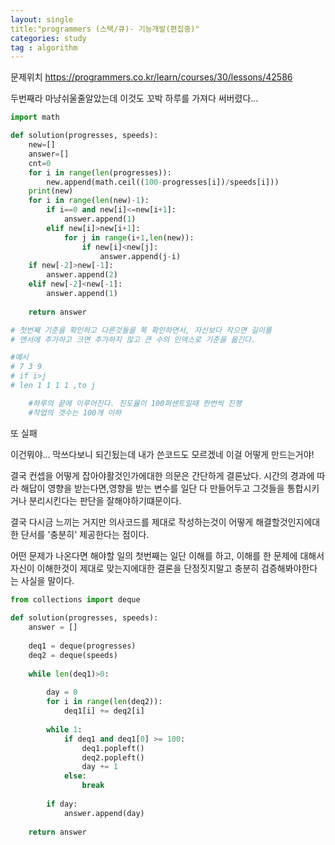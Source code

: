 ```yaml
---
layout: single
title:"programmers (스택/큐)- 기능개발(편집중)"
categories: study
tag : algorithm
---
```


문제위치
https://programmers.co.kr/learn/courses/30/lessons/42586

두번째라 마냥쉬울줄알았는데 이것도 꼬박 하루를 가져다 써버렸다...
```python
import math

def solution(progresses, speeds):
    new=[]
    answer=[]
    cnt=0
    for i in range(len(progresses)):
        new.append(math.ceil((100-progresses[i])/speeds[i]))
    print(new)
    for i in range(len(new)-1):
        if i==0 and new[i]<=new[i+1]:
            answer.append(1)
        elif new[i]>new[i+1]:
            for j in range(i+1,len(new)):
                if new[i]<new[j]:
                    answer.append(j-i)
    if new[-2]>new[-1]:
        answer.append(2)
    elif new[-2]<new[-1]:
        answer.append(1)
    
    return answer

# 첫번째 기준을 확인하고 다른것들을 쭉 확인하면서, 자신보다 작으면 길이를
# 앤서에 추가하고 크면 추가하지 않고 큰 수의 인덱스로 기준을 옮긴다.  

#예시
# 7 3 9
# if i>j
# len 1 1 1 1 ,to j

    #하루의 끝에 이루어진다. 진도율이 100퍼센트일때 한번씩 진행    
    #작업의 갯수는 100개 이하
```

또 실패


이건뭐야...
막쓰다보니 되긴됬는데 내가 쓴코드도 모르겠네
이걸 어떻게 만드는거야!

결국 컨셉을 어떻게 잡아야활것인가에대한 의문은 간단하게 결론났다.
시간의 경과에 따라 해답이 영향을 받는다면,영향을 받는 변수를 일단 다 만들어두고 그것들을 
통합시키거나 분리시킨다는 판단을 잘해야하기떄문이다.

결국 다시금 느끼는 거지만 의사코드를 제대로 작성하는것이 어떻게 해결할것인지에대한 단서를 
'충분히' 제공한다는 점이다.

어떤 문제가 나온다면 해야할 일의 첫번째는 일단 이해를 하고, 이해를 한 문제에 대해서 자신이
이해한것이 제대로 맞는지에대한 결론을 단정짓지말고 충분히 검증해봐야한다는 사실을 말이다.


```python
from collections import deque
 
def solution(progresses, speeds):
    answer = []
    
    deq1 = deque(progresses)
    deq2 = deque(speeds)
    
    while len(deq1)>0:
        
        day = 0    
        for i in range(len(deq2)):
            deq1[i] += deq2[i]
        
        while 1:
            if deq1 and deq1[0] >= 100:
                deq1.popleft()
                deq2.popleft()
                day += 1
            else:
                break
        
        if day:
            answer.append(day)
            
    return answer
```            
